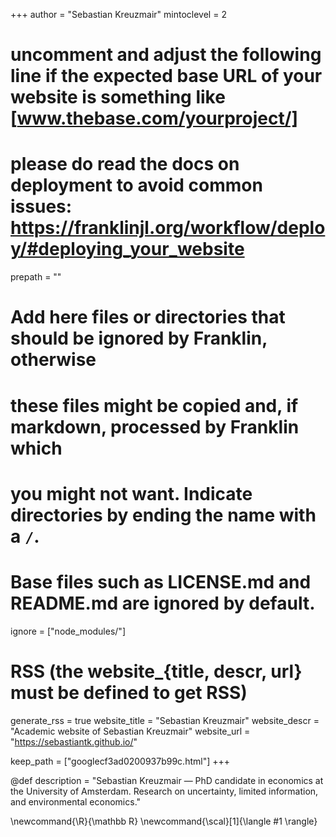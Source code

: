 <!--
Add here global page variables to use throughout your website.
-->
+++
author = "Sebastian Kreuzmair"
mintoclevel = 2

# uncomment and adjust the following line if the expected base URL of your website is something like [www.thebase.com/yourproject/]
# please do read the docs on deployment to avoid common issues: https://franklinjl.org/workflow/deploy/#deploying_your_website
prepath = ""

# Add here files or directories that should be ignored by Franklin, otherwise
# these files might be copied and, if markdown, processed by Franklin which
# you might not want. Indicate directories by ending the name with a `/`.
# Base files such as LICENSE.md and README.md are ignored by default.
ignore = ["node_modules/"]

# RSS (the website_{title, descr, url} must be defined to get RSS)
generate_rss = true
website_title = "Sebastian Kreuzmair"
website_descr = "Academic website of Sebastian Kreuzmair"
website_url   = "https://sebastiantk.github.io/"

keep_path = ["googlecf3ad0200937b99c.html"]
+++

@def description = "Sebastian Kreuzmair — PhD candidate in economics at the University of Amsterdam. Research on uncertainty, limited information, and environmental economics."

<!--
Add here global latex commands to use throughout your pages.
-->
\newcommand{\R}{\mathbb R}
\newcommand{\scal}[1]{\langle #1 \rangle}

